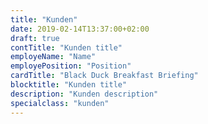 ```yaml
---
title: "Kunden"
date: 2019-02-14T13:37:00+02:00
draft: true
contTitle: "Kunden title"
employeName: "Name"
employePosition: "Position"
cardTitle: "Black Duck Breakfast Briefing"
blocktitle: "Kunden title"
description: "Kunden description"
specialclass: "kunden"
---
```


